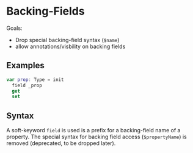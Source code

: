 # Backing-Fields

Goals:
* Drop special backing-field syntax (`$name`)
* allow annotations/visbility on backing fields

## Examples

``` kotlin
var prop: Type = init
  field _prop
  get
  set
```

## Syntax

A soft-keyword `field` is used is a prefix for a backing-field name of a property.
The special syntax for backing field access (`$propertyName`) is removed (deprecated, to be dropped later).
